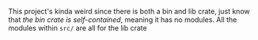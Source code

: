 This project's kinda weird since there is both a bin and lib crate, just know that *the bin crate is self-contained*, meaning it has no modules. All the modules within `src/` are all for the lib crate